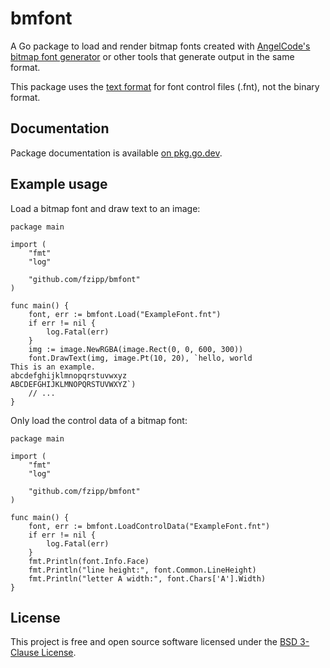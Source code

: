 # bmfont

A Go package to load and render bitmap fonts
created with [AngelCode's bitmap font generator](https://www.angelcode.com/products/bmfont/)
or other tools that generate output in the same format.

This package uses the [text format](ttp://www.angelcode.com/products/bmfont/doc/file_format.html)
for font control files (.fnt), not the binary format.

## Documentation

Package documentation is available [on pkg.go.dev](https://pkg.go.dev/github.com/fzipp/bmfont?tab=doc).

## Example usage

Load a bitmap font and draw text to an image:

```
package main

import (
	"fmt"
	"log"

	"github.com/fzipp/bmfont"
)

func main() {
	font, err := bmfont.Load("ExampleFont.fnt")
	if err != nil {
		log.Fatal(err)
	}
	img := image.NewRGBA(image.Rect(0, 0, 600, 300))
	font.DrawText(img, image.Pt(10, 20), `hello, world
This is an example.
abcdefghijklmnopqrstuvwxyz
ABCDEFGHIJKLMNOPQRSTUVWXYZ`)
	// ...
}
```

Only load the control data of a bitmap font:

```
package main

import (
	"fmt"
	"log"

	"github.com/fzipp/bmfont"
)

func main() {
	font, err := bmfont.LoadControlData("ExampleFont.fnt")
	if err != nil {
		log.Fatal(err)
	}
	fmt.Println(font.Info.Face)
	fmt.Println("line height:", font.Common.LineHeight)
	fmt.Println("letter A width:", font.Chars['A'].Width)
}
```

## License

This project is free and open source software licensed under the
[BSD 3-Clause License](LICENSE).
